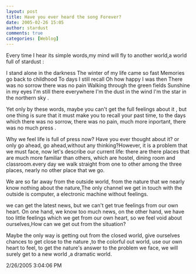 ```yaml
---
layout: post
title: Have you ever heard the song Forever?
date: 2005-02-26 15:05
author: stardust
comments: true
categories: [Weblog]
---
```

Every time I hear its simple words,my mind will fly to another world,a world full of stardust :

I stand alone in the darkness
The winter of my life came so fast
Memories go back to childhood
To days I still recall
Oh how happy I was then
There was no sorrow there was no pain
Walking through the green fields Sunshine in my eyes
I'm still there everywhere
I'm the dust in the wind
I'm the star in the northern sky .

Yet only by these words, maybe you can't get the full feelings about it , but one thing is sure that it must make you to recall your past time, to the days which there was no sorrow, there was no pain, much more inportant, there was no much press .

Why we feel life is full of press now? Have you ever thought about it? or only go ahead, go ahead,without any thinking?However, it is a problem that we must face, now let's describe our current life: there are there places that are much more familiar than others, which are hostel, dining room and classroom.every day we walk straight from one to other among the three places, nearly no other place that we go.

We are so far away from the outside world, from the nature that we nearly know nothing about the nature,The only channel we get in touch with the outside is computer, a electronic machine without feelings.

we can get the latest news, but we can't get true feelings from our own heart. On one hand, we know too much news, on the other hand, we have too little feelings which we get from our own heart, so we feel void about ourselves,How can we get out from the situation?

Maybe the only way is getting out from the closed world, give ourselves chances to get close to the nature ,to the colorful out world, use our own heart to feel, to get the nature's answer to the problem we face, we will surely get to a new world ,a dramatic world.

2/26/2005 3:04:06 PM
